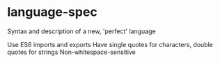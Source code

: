 # language-spec
Syntax and description of a new, 'perfect' language

Use ES6 imports and exports
Have single quotes for characters, double quotes for strings
Non-whitespace-sensitive
